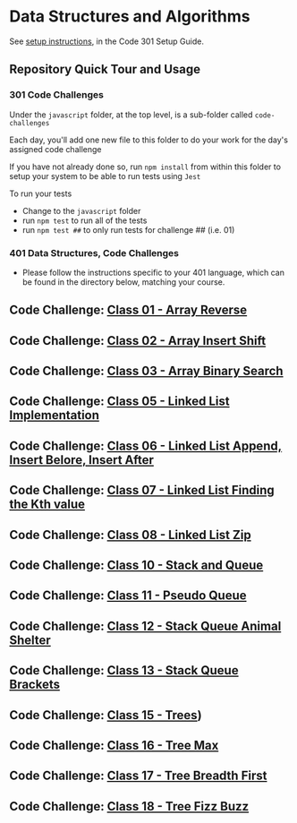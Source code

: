 # Data Structures and Algorithms

See [setup instructions](https://codefellows.github.io/setup-guide/code-301/3-code-challenges), in the Code 301 Setup Guide.

## Repository Quick Tour and Usage

### 301 Code Challenges

Under the `javascript` folder, at the top level, is a sub-folder called `code-challenges`

Each day, you'll add one new file to this folder to do your work for the day's assigned code challenge

If you have not already done so, run `npm install` from within this folder to setup your system to be able to run tests using `Jest`

To run your tests

- Change to the `javascript` folder
- run `npm test` to run all of the tests
- run `npm test ##` to only run tests for challenge ## (i.e. 01)

### 401 Data Structures, Code Challenges

- Please follow the instructions specific to your 401 language, which can be found in the directory below, matching your course.

## Code Challenge:  [Class 01 - Array Reverse](..\data-structures-and-algorithms\c-sharp\DataStructures\CodeChallenges\ArrayReverse\README.md)
## Code Challenge:  [Class 02 - Array Insert Shift](..\data-structures-and-algorithms\c-sharp\DataStructures\CodeChallenges\ArrayInsertShift\README.md)
## Code Challenge:  [Class 03 - Array Binary Search](..\data-structures-and-algorithms\c-sharp\DataStructures\CodeChallenges\ArrayInsertShift\README.md)
## Code Challenge:  [Class 05 - Linked List Implementation](..\data-structures-and-algorithms\c-sharp\DataStructures\DataStructurest\README.md)
## Code Challenge: [Class 06 - Linked List Append, Insert Belore, Insert After](..\data-structures-and-algorithms\c-sharp\DataStructures\DataStructurest\README.md)
## Code Challenge: [Class 07 - Linked List Finding the Kth value](..\data-structures-and-algorithms\c-sharp\DataStructures\DataStructurest\README.md)
## Code Challenge: [Class 08 - Linked List Zip](..\data-structures-and-algorithms\c-sharp\DataStructures\DataStructurest\README.md)
## Code Challenge: [Class 10 - Stack and Queue](..\data-structures-and-algorithms\c-sharp\DataStructures\DataStructurest\README.md)
## Code Challenge: [Class 11 - Pseudo Queue](..\data-structures-and-algorithms\c-sharp\DataStructures\CodeChallenges\README.md)
## Code Challenge: [Class 12 - Stack Queue Animal Shelter](..\data-structures-and-algorithms\c-sharp\DataStructures\CodeChallenges\README.md)
## Code Challenge: [Class 13 - Stack Queue Brackets](..\data-structures-and-algorithms\c-sharp\DataStructures\CodeChallenges\README.md)
## Code Challenge: [Class 15 - Trees](..\data-structures-and-algorithms\c-sharp\DataStructures\CodeChallenges\README.md))
## Code Challenge: [Class 16 - Tree Max](..\data-structures-and-algorithms\c-sharp\DataStructures\DataStructurest\README.md)
## Code Challenge: [Class 17 - Tree Breadth First](..\data-structures-and-algorithms\c-sharp\DataStructures\DataStructurest\README.md)
## Code Challenge: [Class 18 - Tree Fizz Buzz](..\data-structures-and-algorithms\c-sharp\DataStructures\CodeChallenges\README.md)